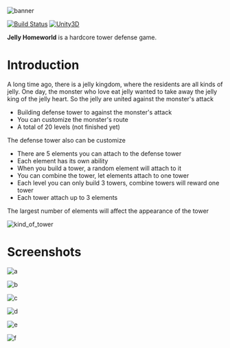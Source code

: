 ![banner](https://raw.githubusercontent.com/XSAM/Jelly-Homeworld/master/For-README/banner.png)

[![Build Status](https://img.shields.io/wercker/ci/wercker/docs.svg?maxAge=2592000)]()
[![Unity3D](https://img.shields.io/badge/Powered_by-Unity-green.svg?style=flat)](https://unity3d.com/)

**Jelly Homeworld** is a hardcore tower defense game.

# Introduction

A long time ago, there is a jelly kingdom, where the residents are all kinds of jelly. One day, the monster who love eat jelly wanted to take away the jelly king of the jelly heart. So the jelly are united against the monster's attack

- Building defense tower to against the monster's attack
- You can customize the monster's route
- A total of 20 levels (not finished yet)

The defense tower also can be customize
- There are 5 elements you can attach to the defense tower
- Each element has its own ability
- When you build a tower, a random element will attach to it
- You can combine the tower, let elements attach to one tower
- Each level you can only build 3 towers, combine towers will reward one tower
- Each tower attach up to 3 elements

The largest number of elements will affect the appearance of the tower

![kind_of_tower](https://raw.githubusercontent.com/XSAM/Jelly-Homeworld/master/For-README/kind_of_tower.png)

# Screenshots

![a](https://raw.githubusercontent.com/XSAM/Jelly-Homeworld/master/For-README/a.png)

![b](https://raw.githubusercontent.com/XSAM/Jelly-Homeworld/master/For-README/b.png)

![c](https://raw.githubusercontent.com/XSAM/Jelly-Homeworld/master/For-README/c.png)

![d](https://raw.githubusercontent.com/XSAM/Jelly-Homeworld/master/For-README/d.png)

![e](https://raw.githubusercontent.com/XSAM/Jelly-Homeworld/master/For-README/e.png)

![f](https://raw.githubusercontent.com/XSAM/Jelly-Homeworld/master/For-README/f.png)
